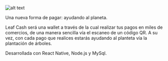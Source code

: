 ![alt text](https://i.ibb.co/drZDr7R/LEAF-LOGO.png)

Una nueva forma de pagar: ayudando al planeta.

Leaf Cash será una wallet a través de la cual realizar tus pagos en miles de comercios, de una manera sencilla vía el escaneo de un código QR. A su vez, con cada pago que realices estarás ayudando al planteta vía la plantación de árboles.

Desarrollada con React Native, Node.js y MySql.
